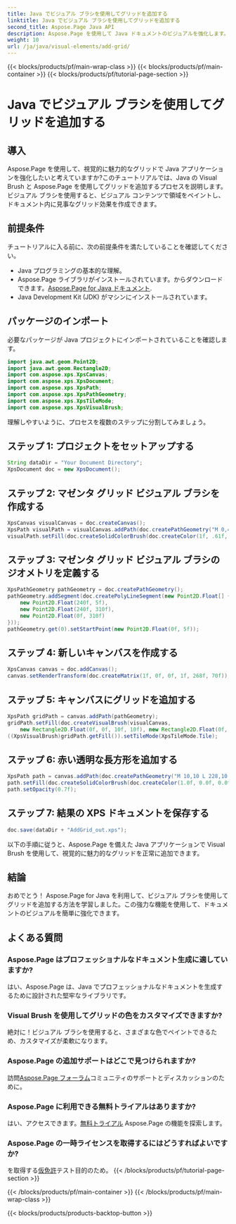 ```yaml
---
title: Java でビジュアル ブラシを使用してグリッドを追加する
linktitle: Java でビジュアル ブラシを使用してグリッドを追加する
second_title: Aspose.Page Java API
description: Aspose.Page を使用して Java ドキュメントのビジュアルを強化します。ビジュアル ブラシを使用してグリッドを追加する方法を段階的に学習します。アプリケーションの魅力を簡単に高めます。
weight: 10
url: /ja/java/visual-elements/add-grid/
---
```


{{< blocks/products/pf/main-wrap-class >}}
{{< blocks/products/pf/main-container >}}
{{< blocks/products/pf/tutorial-page-section >}}

# Java でビジュアル ブラシを使用してグリッドを追加する

## 導入
Aspose.Page を使用して、視覚的に魅力的なグリッドで Java アプリケーションを強化したいと考えていますか?このチュートリアルでは、Java の Visual Brush と Aspose.Page を使用してグリッドを追加するプロセスを説明します。ビジュアル ブラシを使用すると、ビジュアル コンテンツで領域をペイントし、ドキュメント内に見事なグリッド効果を作成できます。
## 前提条件
チュートリアルに入る前に、次の前提条件を満たしていることを確認してください。
- Java プログラミングの基本的な理解。
-  Aspose.Page ライブラリがインストールされています。からダウンロードできます。[Aspose.Page for Java ドキュメント](https://reference.aspose.com/page/java/).
- Java Development Kit (JDK) がマシンにインストールされています。
## パッケージのインポート
必要なパッケージが Java プロジェクトにインポートされていることを確認します。
```java
import java.awt.geom.Point2D;
import java.awt.geom.Rectangle2D;
import com.aspose.xps.XpsCanvas;
import com.aspose.xps.XpsDocument;
import com.aspose.xps.XpsPath;
import com.aspose.xps.XpsPathGeometry;
import com.aspose.xps.XpsTileMode;
import com.aspose.xps.XpsVisualBrush;
```
理解しやすいように、プロセスを複数のステップに分割してみましょう。
## ステップ 1: プロジェクトをセットアップする
```java
String dataDir = "Your Document Directory";
XpsDocument doc = new XpsDocument();
```
## ステップ 2: マゼンタ グリッド ビジュアル ブラシを作成する
```java
XpsCanvas visualCanvas = doc.createCanvas();
XpsPath visualPath = visualCanvas.addPath(doc.createPathGeometry("M 0,4 L 4,4 4,0 6,0 6,4 10,4 10,6 6,6 6,10 4,10 4,6 0,6 Z"));
visualPath.setFill(doc.createSolidColorBrush(doc.createColor(1f, .61f, 0.1f, 0.61f)));
```
## ステップ 3: マゼンタ グリッド ビジュアル ブラシのジオメトリを定義する
```java
XpsPathGeometry pathGeometry = doc.createPathGeometry();
pathGeometry.addSegment(doc.createPolyLineSegment(new Point2D.Float[] {
    new Point2D.Float(240f, 5f),
    new Point2D.Float(240f, 310f),
    new Point2D.Float(0f, 310f)
}));
pathGeometry.get(0).setStartPoint(new Point2D.Float(0f, 5f));
```
## ステップ 4: 新しいキャンバスを作成する
```java
XpsCanvas canvas = doc.addCanvas();
canvas.setRenderTransform(doc.createMatrix(1f, 0f, 0f, 1f, 268f, 70f));
```
## ステップ 5: キャンバスにグリッドを追加する
```java
XpsPath gridPath = canvas.addPath(pathGeometry);
gridPath.setFill(doc.createVisualBrush(visualCanvas,
    new Rectangle2D.Float(0f, 0f, 10f, 10f), new Rectangle2D.Float(0f, 0f, 10f, 10f)));
((XpsVisualBrush)gridPath.getFill()).setTileMode(XpsTileMode.Tile);
```
## ステップ 6: 赤い透明な長方形を追加する
```java
XpsPath path = canvas.addPath(doc.createPathGeometry("M 10,10 L 228,10 228,100 10,100"));
path.setFill(doc.createSolidColorBrush(doc.createColor(1.0f, 0.0f, 0.0f)));
path.setOpacity(0.7f);
```
## ステップ 7: 結果の XPS ドキュメントを保存する
```java
doc.save(dataDir + "AddGrid_out.xps");
```
以下の手順に従うと、Aspose.Page を備えた Java アプリケーションで Visual Brush を使用して、視覚的に魅力的なグリッドを正常に追加できます。
## 結論
おめでとう！ Aspose.Page for Java を利用して、ビジュアル ブラシを使用してグリッドを追加する方法を学習しました。この強力な機能を使用して、ドキュメントのビジュアルを簡単に強化できます。
## よくある質問
### Aspose.Page はプロフェッショナルなドキュメント生成に適していますか?
はい、Aspose.Page は、Java でプロフェッショナルなドキュメントを生成するために設計された堅牢なライブラリです。
### Visual Brush を使用してグリッドの色をカスタマイズできますか?
絶対に！ビジュアル ブラシを使用すると、さまざまな色でペイントできるため、カスタマイズが柔軟になります。
### Aspose.Page の追加サポートはどこで見つけられますか?
訪問[Aspose.Page フォーラム](https://forum.aspose.com/c/page/39)コミュニティのサポートとディスカッションのために。
### Aspose.Page に利用できる無料トライアルはありますか?
はい、アクセスできます。[無料トライアル](https://releases.aspose.com/) Aspose.Page の機能を探索します。
### Aspose.Page の一時ライセンスを取得するにはどうすればよいですか?
を取得する[仮免許](https://purchase.aspose.com/temporary-license/)テスト目的のため。
{{< /blocks/products/pf/tutorial-page-section >}}

{{< /blocks/products/pf/main-container >}}
{{< /blocks/products/pf/main-wrap-class >}}

{{< blocks/products/products-backtop-button >}}
